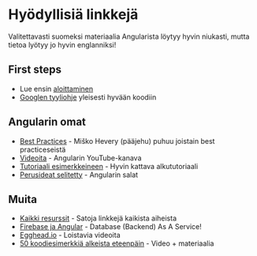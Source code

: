 # Hyödyllisiä linkkejä

Valitettavasti suomeksi materiaalia Angularista löytyy hyvin niukasti, mutta tietoa lyötyy jo hyvin englanniksi!

## First steps

  * Lue ensin [aloittaminen](../material/starting.md)
  * [Googlen tyyliohje](https://google-styleguide.googlecode.com/svn/trunk/javascriptguide.xml) yleisesti hyvään koodiin

## Angularin omat
  * [Best Practices](http://www.youtube.com/watch?v=ZhfUv0spHCY) - Miško Hevery (pääjehu) puhuu joistain best practiceseistä
  * [Videoita](https://www.youtube.com/user/angularjs) - Angularin YouTube-kanava
  * [Tutoriaali esimerkkeineen](http://docs.angularjs.org/tutorial) - Hyvin kattava alkututoriaali
  * [Perusideat selitetty](http://docs.angularjs.org/guide) - Angularin salat

## Muita
  * [Kaikki resurssit](https://github.com/jmcunningham/AngularJS-Learning) - Satoja linkkejä kaikista aiheista
  * [Firebase ja Angular](https://www.youtube.com/watch?v=e4yUTkva_FM) - Database (Backend) As A Service!
  * [Egghead.io](https://egghead.io/technologies/angularjs) - Loistavia videoita
  * [50 koodiesimerkkiä alkeista eteenpäin](https://github.com/curran/screencasts/tree/gh-pages/introToAngular) - Video + materiaalia
